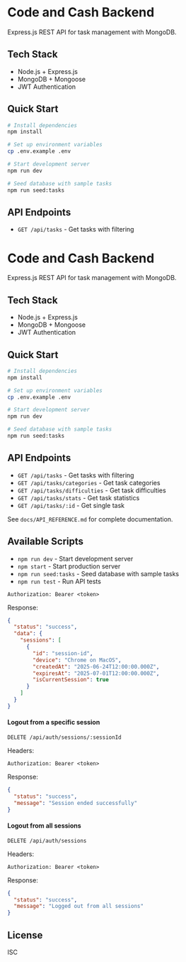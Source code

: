 # Code and Cash Backend

Express.js REST API for task management with MongoDB.

## Tech Stack

- Node.js + Express.js
- MongoDB + Mongoose
- JWT Authentication

## Quick Start

```bash
# Install dependencies
npm install

# Set up environment variables
cp .env.example .env

# Start development server
npm run dev

# Seed database with sample tasks
npm run seed:tasks
```

## API Endpoints

- `GET /api/tasks` - Get tasks with filtering

# Code and Cash Backend

Express.js REST API for task management with MongoDB.

## Tech Stack

- Node.js + Express.js
- MongoDB + Mongoose
- JWT Authentication

## Quick Start

```bash
# Install dependencies
npm install

# Set up environment variables
cp .env.example .env

# Start development server
npm run dev

# Seed database with sample tasks
npm run seed:tasks
```

## API Endpoints

- `GET /api/tasks` - Get tasks with filtering
- `GET /api/tasks/categories` - Get task categories
- `GET /api/tasks/difficulties` - Get task difficulties
- `GET /api/tasks/stats` - Get task statistics
- `GET /api/tasks/:id` - Get single task

See `docs/API_REFERENCE.md` for complete documentation.

## Available Scripts

- `npm run dev` - Start development server
- `npm start` - Start production server
- `npm run seed:tasks` - Seed database with sample tasks
- `npm run test` - Run API tests

```
Authorization: Bearer <token>
```

Response:

```json
{
  "status": "success",
  "data": {
    "sessions": [
      {
        "id": "session-id",
        "device": "Chrome on MacOS",
        "createdAt": "2025-06-24T12:00:00.000Z",
        "expiresAt": "2025-07-01T12:00:00.000Z",
        "isCurrentSession": true
      }
    ]
  }
}
```

#### Logout from a specific session

```
DELETE /api/auth/sessions/:sessionId
```

Headers:

```
Authorization: Bearer <token>
```

Response:

```json
{
  "status": "success",
  "message": "Session ended successfully"
}
```

#### Logout from all sessions

```
DELETE /api/auth/sessions
```

Headers:

```
Authorization: Bearer <token>
```

Response:

```json
{
  "status": "success",
  "message": "Logged out from all sessions"
}
```

## License

ISC
